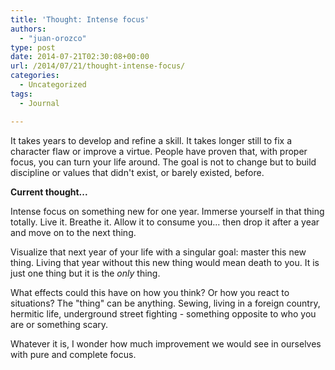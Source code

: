```yaml
---
title: 'Thought: Intense focus'
authors: 
  - "juan-orozco"
type: post
date: 2014-07-21T02:30:08+00:00
url: /2014/07/21/thought-intense-focus/
categories:
  - Uncategorized
tags:
  - Journal

---
```

It takes years to develop and refine a skill. It takes longer still to fix a character flaw or improve a virtue. People have proven that, with proper focus, you can turn your life around. The goal is not to change but to build discipline or values that didn't exist, or barely existed, before.

**Current thought...**

Intense focus on something new for one year. Immerse yourself in that thing totally. Live it. Breathe it. Allow it to consume you... then drop it after a year and move on to the next thing.

Visualize that next year of your life with a singular goal: master this new thing. Living that year without this new thing would mean death to you. It is just one thing but it is the _only_ thing.

What effects could this have on how you think? Or how you react to situations? The "thing" can be anything. Sewing, living in a foreign country, hermitic life, underground street fighting - something opposite to who you are or something scary.

Whatever it is, I wonder how much improvement we would see in ourselves with pure and complete focus.